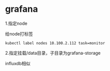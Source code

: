 # grafana
1.指定node

给node打标签

```
kubectl label nodes 10.100.2.112 task=monitor
```

2.指定挂载/data目录，子目录为grafana-storage

influxdb相似
